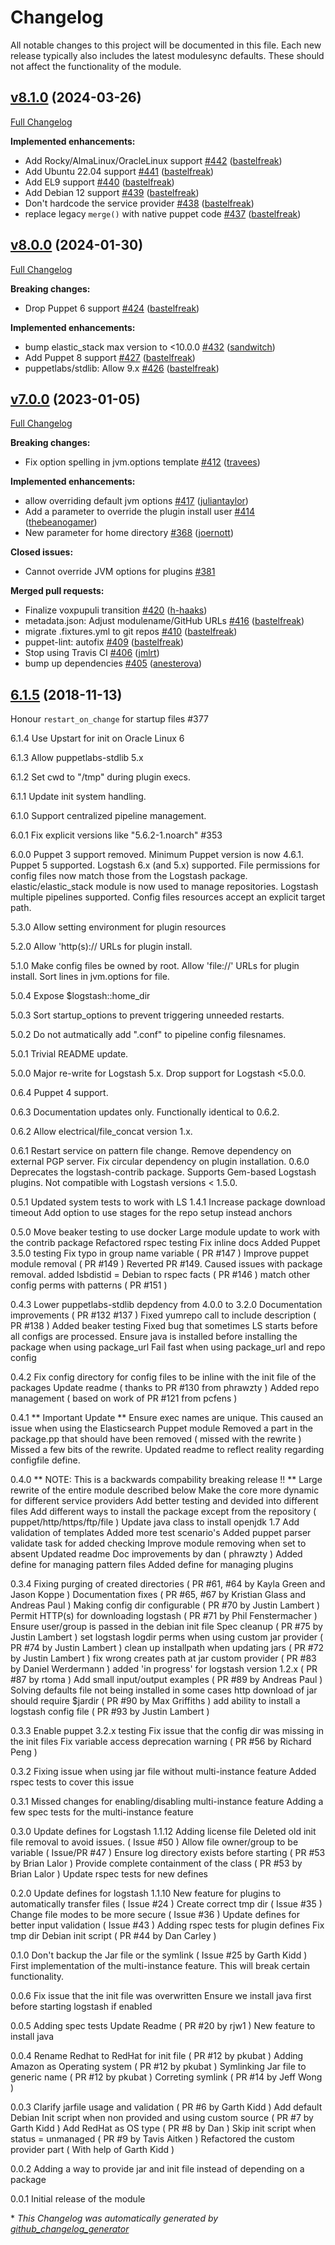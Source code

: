 # Changelog

All notable changes to this project will be documented in this file.
Each new release typically also includes the latest modulesync defaults.
These should not affect the functionality of the module.

## [v8.1.0](https://github.com/voxpupuli/puppet-logstash/tree/v8.1.0) (2024-03-26)

[Full Changelog](https://github.com/voxpupuli/puppet-logstash/compare/v8.0.0...v8.1.0)

**Implemented enhancements:**

- Add Rocky/AlmaLinux/OracleLinux support [\#442](https://github.com/voxpupuli/puppet-logstash/pull/442) ([bastelfreak](https://github.com/bastelfreak))
- Add Ubuntu 22.04 support [\#441](https://github.com/voxpupuli/puppet-logstash/pull/441) ([bastelfreak](https://github.com/bastelfreak))
- Add EL9 support [\#440](https://github.com/voxpupuli/puppet-logstash/pull/440) ([bastelfreak](https://github.com/bastelfreak))
- Add Debian 12 support [\#439](https://github.com/voxpupuli/puppet-logstash/pull/439) ([bastelfreak](https://github.com/bastelfreak))
- Don't hardcode the service provider [\#438](https://github.com/voxpupuli/puppet-logstash/pull/438) ([bastelfreak](https://github.com/bastelfreak))
- replace legacy `merge()` with native puppet code [\#437](https://github.com/voxpupuli/puppet-logstash/pull/437) ([bastelfreak](https://github.com/bastelfreak))

## [v8.0.0](https://github.com/voxpupuli/puppet-logstash/tree/v8.0.0) (2024-01-30)

[Full Changelog](https://github.com/voxpupuli/puppet-logstash/compare/v7.0.0...v8.0.0)

**Breaking changes:**

- Drop Puppet 6 support [\#424](https://github.com/voxpupuli/puppet-logstash/pull/424) ([bastelfreak](https://github.com/bastelfreak))

**Implemented enhancements:**

- bump elastic\_stack max version to \<10.0.0 [\#432](https://github.com/voxpupuli/puppet-logstash/pull/432) ([sandwitch](https://github.com/sandwitch))
- Add Puppet 8 support [\#427](https://github.com/voxpupuli/puppet-logstash/pull/427) ([bastelfreak](https://github.com/bastelfreak))
- puppetlabs/stdlib: Allow 9.x [\#426](https://github.com/voxpupuli/puppet-logstash/pull/426) ([bastelfreak](https://github.com/bastelfreak))

## [v7.0.0](https://github.com/voxpupuli/puppet-logstash/tree/v7.0.0) (2023-01-05)

[Full Changelog](https://github.com/voxpupuli/puppet-logstash/compare/6.1.5...v7.0.0)

**Breaking changes:**

- Fix option spelling in jvm.options template [\#412](https://github.com/voxpupuli/puppet-logstash/pull/412) ([travees](https://github.com/travees))

**Implemented enhancements:**

- allow overriding default jvm options [\#417](https://github.com/voxpupuli/puppet-logstash/pull/417) ([juliantaylor](https://github.com/juliantaylor))
- Add a parameter to override the plugin install user [\#414](https://github.com/voxpupuli/puppet-logstash/pull/414) ([thebeanogamer](https://github.com/thebeanogamer))
- New parameter for home directory [\#368](https://github.com/voxpupuli/puppet-logstash/pull/368) ([joernott](https://github.com/joernott))

**Closed issues:**

- Cannot override JVM options for plugins [\#381](https://github.com/voxpupuli/puppet-logstash/issues/381)

**Merged pull requests:**

- Finalize voxpupuli transition [\#420](https://github.com/voxpupuli/puppet-logstash/pull/420) ([h-haaks](https://github.com/h-haaks))
- metadata.json: Adjust modulename/GitHub URLs [\#416](https://github.com/voxpupuli/puppet-logstash/pull/416) ([bastelfreak](https://github.com/bastelfreak))
- migrate .fixtures.yml to git repos [\#410](https://github.com/voxpupuli/puppet-logstash/pull/410) ([bastelfreak](https://github.com/bastelfreak))
- puppet-lint: autofix [\#409](https://github.com/voxpupuli/puppet-logstash/pull/409) ([bastelfreak](https://github.com/bastelfreak))
- Stop using Travis CI [\#406](https://github.com/voxpupuli/puppet-logstash/pull/406) ([jmlrt](https://github.com/jmlrt))
- bump up dependencies [\#405](https://github.com/voxpupuli/puppet-logstash/pull/405) ([anesterova](https://github.com/anesterova))

## [6.1.5](https://github.com/voxpupuli/puppet-logstash/tree/6.1.5) (2018-11-13)

  Honour `restart_on_change` for startup files #377

6.1.4
  Use Upstart for init on Oracle Linux 6

6.1.3
  Allow puppetlabs-stdlib 5.x

6.1.2
  Set cwd to "/tmp" during plugin execs.

6.1.1
  Update init system handling.

6.1.0
  Support centralized pipeline management.

6.0.1
  Fix explicit versions like "5.6.2-1.noarch" #353

6.0.0
  Puppet 3 support removed. Minimum Puppet version is now 4.6.1.
  Puppet 5 supported.
  Logstash 6.x (and 5.x) supported.
  File permissions for config files now match those from the Logstash package.
  elastic/elastic_stack module is now used to manage repositories.
  Logstash multiple pipelines supported.
  Config files resources accept an explicit target path.

5.3.0
  Allow setting environment for plugin resources

5.2.0
  Allow 'http(s):// URLs for plugin install.

5.1.0
  Make config files be owned by root.
  Allow 'file://' URLs for plugin install.
  Sort lines in jvm.options for file.

5.0.4
  Expose $logstash::home_dir

5.0.3
  Sort startup_options to prevent triggering unneeded restarts.

5.0.2
  Do not autmatically add ".conf" to pipeline config filesnames.

5.0.1
  Trivial README update.

5.0.0
  Major re-write for Logstash 5.x.
  Drop support for Logstash <5.0.0.

0.6.4
  Puppet 4 support.

0.6.3
  Documentation updates only. Functionally identical to 0.6.2.

0.6.2
  Allow electrical/file_concat version 1.x.

0.6.1
  Restart service on pattern file change.
  Remove dependency on external PGP server.
  Fix circular dependency on plugin installation.
0.6.0
  Deprecates the logstash-contrib package.
  Supports Gem-based Logstash plugins.
  Not compatible with Logstash versions < 1.5.0.

0.5.1
  Updated system tests to work with LS 1.4.1
  Increase package download timeout
  Add option to use stages for the repo setup instead anchors

0.5.0
  Move beaker testing to use docker
  Large module update to work with the contrib package
  Refactored rspec testing
  Fix inline docs
  Added Puppet 3.5.0 testing
  Fix typo in group name variable ( PR #147 )
  Improve puppet module removal ( PR #149 )
  Reverted PR #149. Caused issues with package removal.
  added lsbdistid = Debian to rspec facts ( PR #146 )
  match other config perms with patterns ( PR #151 )

0.4.3
  Lower puppetlabs-stdlib depdency from 4.0.0 to 3.2.0
  Documentation improvements ( PR #132 #137 )
  Fixed yumrepo call to include description ( PR #138 )
  Added beaker testing
  Fixed bug that sometimes LS starts before all configs are processed.
  Ensure java is installed before installing the package when using package_url
  Fail fast when using package_url and repo config

0.4.2
  Fix config directory for config files to be inline with the init file of the packages
  Update readme ( thanks to PR #130 from phrawzty )
  Added repo management ( based on work of PR #121 from pcfens )

0.4.1
  ** Important Update **
  Ensure exec names are unique. This caused an issue when using the Elasticsearch Puppet module
  Removed a part in the package.pp that should have been removed ( missed with the rewrite )
  Missed a few bits of the rewrite.
  Updated readme to reflect reality regarding configfile define.

0.4.0
  ** NOTE: This is a backwards compability breaking release !! **
  Large rewrite of the entire module described below
  Make the core more dynamic for different service providers
  Add better testing and devided into different files
  Add different ways to install the package except from the repository ( puppet/http/https/ftp/file )
  Update java class to install openjdk 1.7
  Add validation of templates
  Added more test scenario's
  Added puppet parser validate task for added checking
  Improve module removing when set to absent
  Updated readme
  Doc improvements by dan ( phrawzty )
  Added define for managing pattern files
  Added define for managing plugins

0.3.4
  Fixing purging of created directories ( PR #61, #64 by Kayla Green and Jason Koppe )
  Documentation fixes ( PR #65, #67 by Kristian Glass and Andreas Paul )
  Making config dir configurable ( PR #70 by Justin Lambert )
  Permit HTTP(s) for downloading logstash ( PR #71 by Phil Fenstermacher )
  Ensure user/group is passed in the debian init file
  Spec cleanup ( PR #75 by Justin Lambert )
  set logstash logdir perms when using custom jar provider ( PR #74 by Justin Lambert )
  clean up installpath when updating jars ( PR #72 by Justin Lambert )
  fix wrong creates path at jar custom provider ( PR #83 by Daniel Werdermann )
  added 'in progress' for logstash version 1.2.x ( PR #87 by rtoma )
  Add small input/output examples ( PR #89 by Andreas Paul )
  Solving defaults file not being installed in some cases
  http download of jar should require $jardir ( PR #90 by Max Griffiths )
  add ability to install a logstash config file ( PR #93 by Justin Lambert )

0.3.3
  Enable puppet 3.2.x testing
  Fix issue that the config dir was missing in the init files
  Fix variable access deprecation warning ( PR #56 by Richard Peng )

0.3.2
  Fixing issue when using jar file without multi-instance feature
  Added rspec tests to cover this issue

0.3.1
  Missed changes for enabling/disabling multi-instance feature
  Adding a few spec tests for the multi-instance feature

0.3.0
  Update defines for Logstash 1.1.12
  Adding license file
  Deleted old init file removal to avoid issues. ( Issue #50 )
  Allow file owner/group to be variable ( Issue/PR #47 )
  Ensure log directory exists before starting ( PR #53 by Brian Lalor )
  Provide complete containment of the class ( PR #53 by Brian Lalor )
  Update rspec tests for new defines

0.2.0
  Update defines for logstash 1.1.10
  New feature for plugins to automatically transfer files ( Issue #24 )
  Create correct tmp dir ( Issue #35 )
  Change file modes to be more secure ( Issue #36 )
  Update defines for better input validation ( Issue #43 )
  Adding rspec tests for plugin defines
  Fix tmp dir Debian init script ( PR #44 by Dan Carley )

0.1.0
  Don't backup the Jar file or the symlink ( Issue #25 by Garth Kidd )
  First implementation of the multi-instance feature. This will break certain functionality.

0.0.6
  Fix issue that the init file was overwritten
  Ensure we install java first before starting logstash if enabled

0.0.5
  Adding spec tests
  Update Readme ( PR #20 by rjw1 )
  New feature to install java

0.0.4
  Rename Redhat to RedHat for init file ( PR #12 by pkubat )
  Adding Amazon as Operating system ( PR #12 by pkubat )
  Symlinking Jar file to generic name ( PR #12 by pkubat )
  Correting symlink ( PR #14 by Jeff Wong )

0.0.3
  Clarify jarfile usage and validation ( PR #6 by Garth Kidd )
  Add default Debian Init script when non provided and using custom source ( PR #7 by Garth Kidd )
  Add RedHat as OS type ( PR #8 by Dan )
  Skip init script when status = unmanaged ( PR #9 by Tavis Aitken )
  Refactored the custom provider part ( With help of Garth Kidd )

0.0.2
  Adding a way to provide jar and init file instead of depending on a package

0.0.1
  Initial release of the module


\* *This Changelog was automatically generated by [github_changelog_generator](https://github.com/github-changelog-generator/github-changelog-generator)*
